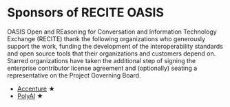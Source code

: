 # Sponsors of RECITE OASIS

OASIS Open and REasoning for Conversation and Information Technology Exchange (RECITE) thank the following organizations who generously support the work, funding the development of the interoperability standards and open source tools that their organizations and customers depend on. Starred organizations have taken the additional step of signing the enterprise contributor license agreement and (optionally) seating a representative on the Project Governing Board. 

* [Accenture](https://www.accenture.com/) &bigstar; 
* [PolyAI](https://www.polyai.com/) &bigstar; 
